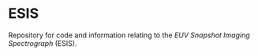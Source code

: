 # ESIS
Repository for code and information relating to the _EUV Snapshot Imaging Spectrograph_ (ESIS).

